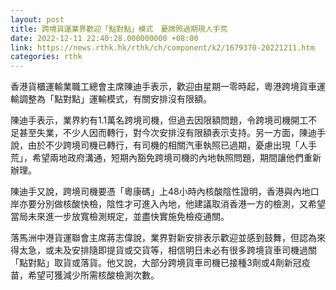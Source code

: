 ```yaml
---
layout: post
title: 跨境貨運業界歡迎「點對點」模式　憂牌照過期現人手荒
date: 2022-12-11 22:40:28.000000000 +08:00
link: https://news.rthk.hk/rthk/ch/component/k2/1679370-20221211.htm
categories: rthk
---
```


香港貨櫃運輸業職工總會主席陳迪手表示，歡迎由星期一零時起，粵港跨境貨車運輸調整為「點對點」運輸模式，有關安排沒有限額。

陳迪手表示，業界約有1.1萬名跨境司機，但過去因限額問題，令跨境司機開工不足甚至失業，不少人因而轉行，對今次安排沒有限額表示支持。另一方面，陳迪手說，由於不少跨境司機已轉行，有司機的相關汽車執照已過期，憂慮出現「人手荒」，希望兩地政府溝通，短期內豁免跨境司機的內地執照問題，期間讓他們重新辦理。

陳迪手又說，跨境司機要憑「粵康碼」上48小時內核酸陰性證明，香港與內地口岸亦要分別做核酸快檢，陰性才可進入內地，他建議取消香港一方的檢測，又希望當局未來進一步放寬檢測規定，並盡快實施免檢疫通關。

落馬洲中港貨運聯會主席蔣志偉說，業界對新安排表示歡迎並感到鼓舞，但認為來得太急，或未及安排隨即提貨或交貨等，相信明日未必有很多跨境貨車司機過關「點對點」取貨或落貨。他又說，大部分跨境貨車司機已接種3劑或4劑新冠疫苗，希望可獲減少所需核酸檢測次數。
